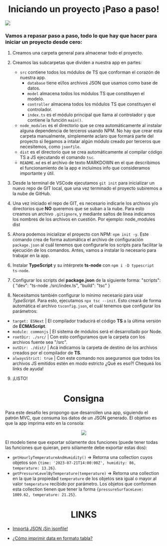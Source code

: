 <h1 align="center"> Iniciando un proyecto ¡Paso a paso! </h1>

<img src="https://www.incimages.com/uploaded_files/image/1920x1080/GettyImages-536173333_194131.jpg">

<h3> Vamos a repasar paso a paso, todo lo que hay que hacer para iniciar un proyecto desde cero: </h3>

1. Creamos una carpeta general para almacenar todo el proyecto.

2. Creamos las subcarpetas que dividen a nuestra app en partes:
   - `src` contiene todos los módulos de TS que conforman el corazón de nuestra app.
     - `database` tiene el/los archivos JSON que usamos como base de datos.
     - `model` almacena todos los módulos TS que constituyen el modelo.
     - `controller` almacena todos los módulos TS que constituyen el controlador.
     - `index.ts` es el módulo principal que llama al controlador y que contiene la función `main()`.
   - `node_modules` es el directorio que se crea automáticamente al instalar alguna dependencia de terceros usando NPM. No hay que crear esta carpeta manualmente, simplemente aclaro que formará parte del proyecto si llegamos a intalar algún módulo creado por terceros que necesitemos, como `jsonfile`.
   - `dist` es el directorio que se crea automáticamente al compilar código TS a JS ejecutando el comando `tsc`.
   - `README.md` es el archivo de texto MARKDOWN en el que describimos el funcionamiento de la app e incluímos info que consideramos importante y útil.
3. Desde la terminal de VSCode ejecutamos `git init` para inicializar un nuevo repo de GIT local, que una vez terminado el proyecto subiremos a la nube de GitHub.

4. Una vez iniciado el repo de GIT, es necesario indicarle los archivos y/o directorios que **NO** queremos que se suban a la nube. Para esto creamos un archivo `.gitignore`, y mediante saltos de línea indicamos los nombres de los archivos en cuestión. Por ejemplo:
   node_modules
   dist
5. Ahora podemos inicializar el proyecto con NPM: `npm init -y`. Este comando crea de forma automática el archivo de configuración `package.json` al cuál tenemos que configurarle los scripts para facilitar la ejecución de los comandos. Antes, vamos a instalar lo necesario para trabajar en la app.

6. Instalar **TypeScript** y su intérprete **ts-node** con `npm i -D typescript ts-node`.

7. Configurar los scripts del **package.json** de la siguiente forma:
   "scripts": {
   "dev": "ts-node ./src/index.ts",
   "build": "tsc"
   }
8. Necesitamos también configurar lo mínimo necesario para usar _TypeScript_. Para esto, ejecutamos `npx tsc --init`. Esto creará de forma automática el archivo `tsconfig.json`, el cuál tenemos que configurar los parámetros:

- `target: ESNext` | El compilador traducirá el código **TS** a la última versión de **ECMAScript**.
- `module: commonjs` | El sistema de módulos será el desarrollado por Node.
- `rootDir: ./src/` | Con esto configuramos que la carpeta con los archivos fuente sea "/src".
- `outDir: ./dist/` | Acá indicamos la carpeta de destino de los archivos creados por el compilador de **TS**.
- `alwaysStrict: true` | Con este comando nos aseguramos que todos los archivos JS emitidos estén en modo estricto ¿Qué es eso?! Chequeá los links de ayuda!

9. ¡LISTO!

<h1 align="center"> Consigna </h1>

Para este desafío les propongo que desarrollen una app, siguiendo el patrón MVC, que consuma los datos de un JSON generado. El objetivo es que la app imprima esto en la consola:

<p align="center"><img src="https://i.postimg.cc/d3NRcMHr/Screenshot-from-2023-07-22-00-11-59.png"></p>

El modelo tiene que exportar sólamente dos funciones (puede tener todas las funciones que quieran, pero sólamente debe exportar estas dos):

- `getHourlyTemperatureAndHumidity()` => Retorna una collection cuyos objetos son `{time: '2023-07-21T14:00:00Z', humidity: 86, temperature: 13.26}`.
- `getPressureLevelByTemperature(temperature)` => Retorna una collection en la que la propiedad `temperature` de los objetos sea igual o mayor al valor `temperature` recibido por parámetro. Los objetos que conformen esta collection tienen que tener la forma `{pressureSurfaceLeve: 1009.62, temperature: 21.25}`.

<h1 align="center"> LINKS </h1>

- [Importá JSON ¡Sin jsonfile!](https://stackoverflow.com/questions/49996456/importing-json-file-in-typescript)

- [¿Cómo imprimir data en formato tabla?](https://developer.mozilla.org/es/docs/Web/API/console/table)
